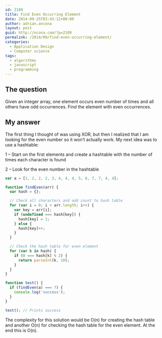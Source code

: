 ```yaml
---
id: 2189
title: Find Even Occurring Element
date: 2014-09-25T03:43:12+00:00
author: adrian.ancona
layout: post
guid: http://ncona.com/?p=2189
permalink: /2014/09/find-even-occurring-element/
categories:
  - Application Design
  - Computer science
tags:
  - algorithms
  - javascript
  - programming
---
```

## The question

Given an integer array, one element occurs even number of times and all others have odd occurrences. Find the element with even occurrences.

## My answer

The first thing I thought of was using XOR, but then I realized that I am looking for the even number so it won&#8217;t actually work. My next idea was to use a hashtable:

1 &#8211; Start on the first elements and create a hashtable with the number of times each character is found
  
2 &#8211; Look for the even number in the hashtable

<!--more-->

```js
var a = [1, 2, 2, 2, 3, 4, 4, 4, 5, 6, 7, 7, 4, 4];

function findEven(arr) {
  var hash = {};

  // Check all characters and add count to hash table
  for (var i = 0; i < arr.length; i++) {
    var key = arr[i];
    if (undefined === hash[key]) {
      hash[key] = 1;
    } else {
      hash[key]++;
    }
  }

  // Check the hash table for even element
  for (var k in hash) {
    if (0 === hash[k] % 2) {
      return parseInt(k, 10);
    }
  }
}

function test() {
  if (findEven(a) === 7) {
    console.log('success');
  }
}

test(); // Prints success
```

The complexity for this solution would be O(n) for creating the hash table and another O(n) for checking the hash table for the even element. At the end this is O(n).
